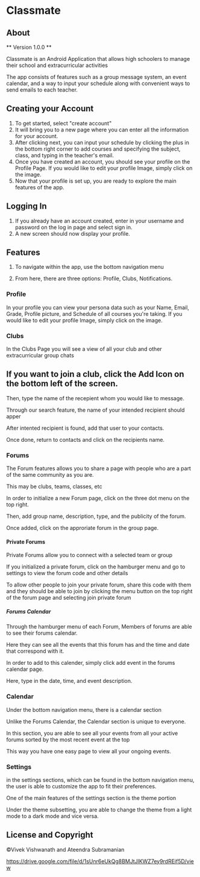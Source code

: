 # Classmate

## About

** Version 1.0.0 **

Classmate is an Android Application that allows high schoolers to manage their school and extracurricular activities

The app consists of features such as a group message system, an event calendar, and a way to input your schedule along with convenient ways to send emails to each teacher.

## Creating your Account

1. To get started, select "create account"
2. It will bring you to a new page where you can enter all the information for your account.
3. After clicking next, you can input your schedule by clicking the plus in the bottom right corner to add courses and specifying the subject, class, and typing in the teacher's email.
3. Once you have created an account, you should see your profile on the Profile Page. If you would like to edit your profile Image, simply click on the image.
4. Now that your profile is set up, you are ready to explore the main features of the app.

## Logging In

1. If you already have an account created, enter in your username and password on the log in page and select sign in.
2. A new screen should now display your profile.

## Features

1. To navigate within the app, use the bottom navigation menu

2. From here, there are three options: Profile, Clubs, Notifications.

### Profile

In your profile you can view your persona data such as your Name, Email, Grade, Profile picture, and Schedule of all courses you're taking.
If you would like to edit your profile Image, simply click on the image.

### Clubs

In the Clubs Page you will see a view of all your club and other extracurricular group chats

If you want to join a club, click the Add Icon on the bottom left of the screen.
---------
Then, type the name of the recepient whom you would like to message. 

Through our search feature, the name of your intended recipient should apper

After intented recipient is found, add that user to your contacts.

Once done, return to contacts and click on the recipients name.


### Forums

The Forum features allows you to share a page with people who are a part of the same community as you are.

This may be clubs, teams, classes, etc

In order to initialize a new Forum page, click on the three dot menu on the top right.

Then, add group name, description, type, and the publicity of the forum.

Once added, click on the approriate forum in the group page.



#### Private Forums

Private Forums allow you to connect with a selected team or group

If  you initialized a private forum, click on the hamburger menu and go to settings to view the forum code and other details

To allow other people to join your private forum, share this code with them and they should be able to join by clicking the menu button on the top right of the forum page and selecting join private forum


##### Forums Calendar

Through the hamburger menu of each Forum, Members of forums are able to see their forums calendar. 

Here they can see all the events that this forum has and the time and date that correspond with it.

In order to add to this calender, simply click add event in the forums calendar page.

Here, type in the date, time, and event description.


### Calendar

Under the bottom navigation menu, there is a calendar section

Unlike the Forums Calendar, the Calendar section is unique to everyone.

In this section, you are able to see all your events from all your active forums sorted by the most recent event at the top

This way you have one easy page to view all your ongoing events.


### Settings

in the settings sections, which can be found in the bottom navigation menu, the user is able to customize the app to fit their preferences.

One of the main features of the settings section is the theme portion

Under the theme subsetting, you are able to change the theme from a light mode to a dark mode and vice versa.










## License and Copyright
©Vivek Vishwanath and Ateendra Subramanian

https://drive.google.com/file/d/1sUnr6eUkQg8BMJtJlKWZ7ey9rdREif5D/view
